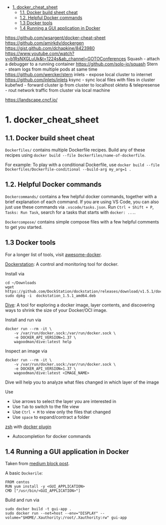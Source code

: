 
- [1. docker_cheat_sheet](#1-docker_cheat_sheet)
  - [1.1. Docker build sheet cheat](#11-docker-build-sheet-cheat)
  - [1.2. Helpful Docker commands](#12-helpful-docker-commands)
  - [1.3 Docker tools](#13-docker-tools)
  - [1.4 Running a GUI application in Docker](#14-running-a-gui-application-in-docker)


https://github.com/wsargent/docker-cheat-sheet
https://github.com/amirkdv/dockergen
https://gist.github.com/dchapkine/8423980
https://www.youtube.com/watch?v=b1RsNXGLuUk&t=1224s&ab_channel=GOTOConferences
  Squash - attach a debugger to a running container https://github.com/solo-io/squash
  Stern - steam logs from multiple pods at same time https://github.com/wercker/stern
  inlets - expose local cluster to internet https://github.com/inlets/inlets
  ksync - sync local files with files in cluster
  kubefwd - forward cluster ip from cluster to localhost
  okteto & telepresense - rout network traffic from cluster via local machine

https://landscape.cncf.io/  

# 1. docker_cheat_sheet

## 1.1. Docker build sheet cheat

`Dockerfiles/` contains multiple Dockerfile recipes. Build any of these recipes using `docker build --file Dockerfiles/name-of-dockerfile`.  

For example: To play with a conditional Dockerfile, use `docker build --file Dockerfiles/Dockerfile-conditional --build-arg my_arg=1 .`

## 1.2. Helpful Docker commands

`Dockercommands/` contains a few helpful docker commands, together with a brief explanation of each command. If you are using VS Code, you can also just use these commands via `.vscode/tasks.json`. Run `Ctrl + Shift + P`, `Tasks: Run Task`, search for a tasks that starts with `docker: ...`. 

`Dockercompose/` contains simple compose files with a few helpful comments to get you started.

## 1.3 Docker tools

For a longer list of tools, visit [awesome-docker](https://github.com/veggiemonk/awesome-docker).

[Dockerstation](https://github.com/DockStation/dockstation): A control and monitoring tool for docker.

Install via 

```
cd ~/Downloads
wget https://github.com/DockStation/dockstation/releases/download/v1.5.1/dockstation_1.5.1_amd64.deb
sudo dpkg -i  dockstation_1.5.1_amd64.deb
```

[Dive](https://github.com/wagoodman/dive): A tool for exploring a docker image, layer contents, and discovering ways to shrink the size of your Docker/OCI image.

Install and run via

```
docker run --rm -it \
    -v /var/run/docker.sock:/var/run/docker.sock \
    -e DOCKER_API_VERSION=1.37 \
    wagoodman/dive:latest help
```

Inspect an image via
```
docker run --rm -it \
    -v /var/run/docker.sock:/var/run/docker.sock \
    -e DOCKER_API_VERSION=1.37 \
    wagoodman/dive:latest <IMAGE_NAME>
```

Dive will help you to analyze what files changed in which layer of the image

Use

- Use arrows to select the layer you are interested in
- Use `Tab` to switch to the file view
- Use `Ctrl + M` to view only the files that changed
- Use `space` to expand/contract a folder

[zsh](https://github.com/ohmyzsh/ohmyzsh) with [docker plugin](https://github.com/ohmyzsh/ohmyzsh/wiki/Plugins#docker)

- Autocompletion for docker commands

## 1.4 Running a GUI application in Docker

Taken from [medium block post](https://medium.com/@SaravSun/running-gui-applications-inside-docker-containers-83d65c0db110).

A basic `Dockerile`:

```
FROM centos
RUN yum install -y <GUI_APPLICATION>
CMD ["/usr/bin/<GUI_APPLICATION>"]
```
Build and run via

```
sudo docker build -t gui-app .
sudo docker run --net=host --env="DISPLAY" --volume="$HOME/.Xauthority:/root/.Xauthority:rw" gui-app
```